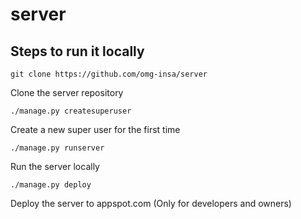 server
===========

## Steps to run it locally

    git clone https://github.com/omg-insa/server

Clone the server repository

    ./manage.py createsuperuser

Create a new super user for the first time

    ./manage.py runserver
    
Run the server locally

    ./manage.py deploy 
    
Deploy the server to appspot.com (Only for developers and owners)
